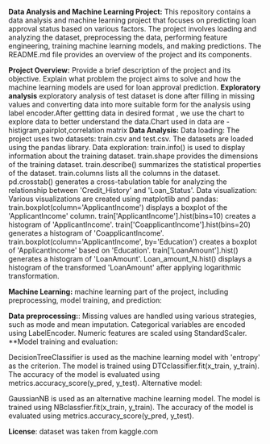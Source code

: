 **Data Analysis and Machine Learning Project:**
This repository contains a data analysis and machine learning project that focuses on predicting loan approval status based on various factors. The project involves loading and analyzing the dataset, preprocessing the data, performing feature engineering, training machine learning models, and making predictions. The README.md file provides an overview of the project and its components.

**Project Overview:**
Provide a brief description of the project and its objective. Explain what problem the project aims to solve and how the machine learning models are used for loan approval prediction.
**Exploratory analysis**
exploratory analysis of test dataset is done after filling in missing values and converting data into more suitable  form for the analysis using label encoder.After gettting data in desired format , we use the chart to explore data to better understand the data.Chart used in data are -histigram,pairplot,correlation matrix
**Data Analysis:**
   Data loading:
The project uses two datasets: train.csv and test.csv.
The datasets are loaded using the pandas library.
Data exploration:
train.info() is used to display information about the training dataset.
train.shape provides the dimensions of the training dataset.
train.describe() summarizes the statistical properties of the dataset.
train.columns lists all the columns in the dataset.
pd.crosstab() generates a cross-tabulation table for analyzing the relationship between 'Credit_History' and 'Loan_Status'.
Data visualization:
Various visualizations are created using matplotlib and pandas:
train.boxplot(column='ApplicantIncome') displays a boxplot of the 'ApplicantIncome' column.
train['ApplicantIncome'].hist(bins=10) creates a histogram of 'ApplicantIncome'.
train['CoapplicantIncome'].hist(bins=20) generates a histogram of 'CoapplicantIncome'.
train.boxplot(column='ApplicantIncome', by='Education') creates a boxplot of 'ApplicantIncome' based on 'Education'.
train['LoanAmount'].hist() generates a histogram of 'LoanAmount'.
Loan_amount_N.hist() displays a histogram of the transformed 'LoanAmount' after applying logarithmic transformation.

**Machine Learning:**
machine learning part of the project, including preprocessing, model training, and prediction:

  **Data preprocessing:**:
Missing values are handled using various strategies, such as mode and mean imputation.
Categorical variables are encoded using LabelEncoder.
Numeric features are scaled using StandardScaler.
  **Model training and evaluation:

DecisionTreeClassifier is used as the machine learning model with 'entropy' as the criterion.
The model is trained using DTCclassifier.fit(x_train, y_train).
The accuracy of the model is evaluated using metrics.accuracy_score(y_pred, y_test).
Alternative model:

GaussianNB is used as an alternative machine learning model.
The model is trained using NBclassfier.fit(x_train, y_train).
The accuracy of the model is evaluated using metrics.accuracy_score(y_pred, y_test).


**License**:
dataset was taken from kaggle.com
